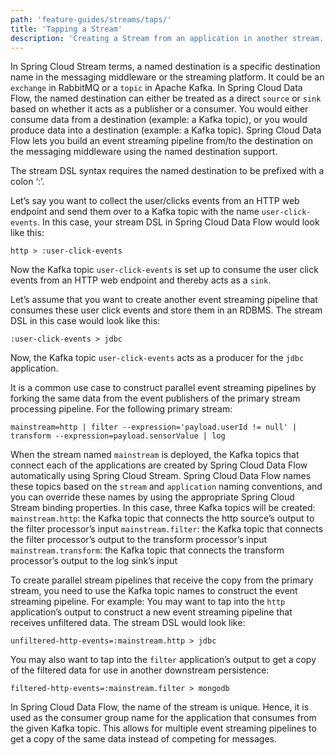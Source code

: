 ```yaml
---
path: 'feature-guides/streams/taps/'
title: 'Tapping a Stream'
description: 'Creating a Stream from an application in another stream..'
---
```


In Spring Cloud Stream terms, a named destination is a specific destination name in the messaging middleware or the streaming platform.
It could be an `exchange` in RabbitMQ or a `topic` in Apache Kafka.
In Spring Cloud Data Flow, the named destination can either be treated as a direct `source` or `sink` based on whether it acts as a publisher or a consumer.
You would either consume data from a destination (example: a Kafka topic), or you would produce data into a destination (example: a Kafka topic).
Spring Cloud Data Flow lets you build an event streaming pipeline from/to the destination on the messaging middleware using the named destination support.

The stream DSL syntax requires the named destination to be prefixed with a colon ‘:’.

Let’s say you want to collect the user/clicks events from an HTTP web endpoint and send them over to a Kafka topic with the name `user-click-events`.
In this case, your stream DSL in Spring Cloud Data Flow would look like this:

```
http > :user-click-events
```

Now the Kafka topic `user-click-events` is set up to consume the user click events from an HTTP web endpoint and thereby acts as a `sink`.

Let’s assume that you want to create another event streaming pipeline that consumes these user click events and store them in an RDBMS.
The stream DSL in this case would look like this:

```
:user-click-events > jdbc
```

Now, the Kafka topic `user-click-events` acts as a producer for the `jdbc` application.


It is a common use case to construct parallel event streaming pipelines by forking the same data from the event publishers of the primary stream processing pipeline.
For the following primary stream:

```
mainstream=http | filter --expression='payload.userId != null' | transform --expression=payload.sensorValue | log
```

When the stream named `mainstream` is deployed, the Kafka topics that connect each of the applications are created by Spring Cloud Data Flow automatically using Spring Cloud Stream.
Spring Cloud Data Flow names these topics based on the `stream` and `application` naming conventions, and you can override these names by using the appropriate Spring Cloud Stream binding properties.
In this case, three Kafka topics will be created:
`mainstream.http`: the Kafka topic that connects the http source’s output to the filter processor’s input
`mainstream.filter`: the Kafka topic that connects the filter processor’s output to the transform processor’s input
`mainstream.transform`: the Kafka topic that connects the transform processor’s output to the log sink’s input

To create parallel stream pipelines that receive the copy from the primary stream, you need to use the Kafka topic names to construct the event streaming pipeline. For example:
You may want to tap into the `http` application’s output to construct a new event streaming pipeline that receives unfiltered data. The stream DSL would look like:

```
unfiltered-http-events=:mainstream.http > jdbc
```

You may also want to tap into the `filter` application’s output to get a copy of the filtered data for use in another downstream persistence:

```
filtered-http-events=:mainstream.filter > mongodb
```

In Spring Cloud Data Flow, the name of the stream is unique.
Hence, it is used as the consumer group name for the application that consumes from the given Kafka topic.
This allows for multiple event streaming pipelines to get a copy of the same data instead of competing for messages.


